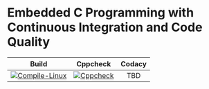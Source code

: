 
# Embedded C Programming with Continuous Integration and Code Quality 

|Build|Cppcheck|Codacy|
|:--:|:--:|:--:|
|[![Compile-Linux](https://github.com/PramodhMahadeshKM/EmbC_Proj_LTTS/actions/workflows/Compile-Linux.yml/badge.svg)](https://github.com/PramodhMahadeshKM/EmbC_Proj_LTTS/actions/workflows/Compile-Linux.yml)|[![Cppcheck](https://github.com/PramodhMahadeshKM/EmbC_Proj_LTTS/actions/workflows/Cppcheck.yml/badge.svg)](https://github.com/PramodhMahadeshKM/EmbC_Proj_LTTS/actions/workflows/Cppcheck.yml)| TBD |